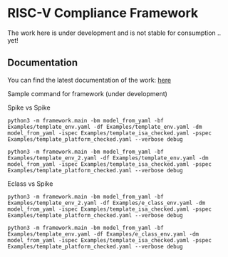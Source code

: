 # RISC-V Compliance Framework
The work here is under development and is not stable for consumption .. yet!

## Documentation
You can find the latest documentation of the work: [here](https://riscof.readthedocs.io/en/latest/)

Sample command for framework (under development)

Spike vs Spike
```
python3 -m framework.main -bm model_from_yaml -bf Examples/template_env.yaml -df Examples/template_env.yaml -dm model_from_yaml -ispec Examples/template_isa_checked.yaml -pspec Examples/template_platform_checked.yaml --verbose debug

python3 -m framework.main -bm model_from_yaml -bf Examples/template_env_2.yaml -df Examples/template_env.yaml -dm model_from_yaml -ispec Examples/template_isa_checked.yaml -pspec Examples/template_platform_checked.yaml --verbose debug
```

Eclass vs Spike
```
python3 -m framework.main -bm model_from_yaml -bf Examples/template_env_2.yaml -df Examples/e_class_env.yaml -dm model_from_yaml -ispec Examples/template_isa_checked.yaml -pspec Examples/template_platform_checked.yaml --verbose debug

python3 -m framework.main -bm model_from_yaml -bf Examples/template_env.yaml -df Examples/e_class_env.yaml -dm model_from_yaml -ispec Examples/template_isa_checked.yaml -pspec Examples/template_platform_checked.yaml --verbose debug
```
